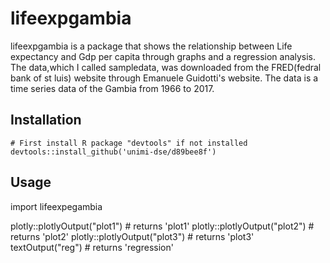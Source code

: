# lifeexpgambia

lifeexpgambia is a package that shows the relationship between Life expectancy and Gdp per capita through graphs and a regression analysis.
The data,which I called sampledata, was downloaded from the FRED(fedral bank of st luis) website through Emanuele Guidotti's website. The data is a time series data of the Gambia from 1966 to 2017.

## Installation

```first
# First install R package "devtools" if not installed
devtools::install_github('unimi-dse/d89bee8f')

```

## Usage
import lifeexpegambia

plotly::plotlyOutput("plot1") # returns 'plot1'
plotly::plotlyOutput("plot2") # returns 'plot2'
plotly::plotlyOutput("plot3") # returns 'plot3'
textOutput("reg") # returns 'regression'


```


